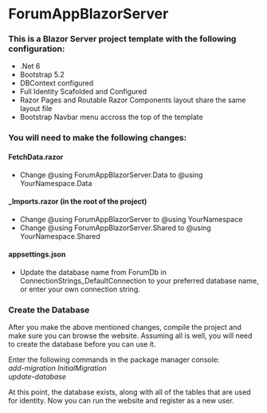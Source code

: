 # ForumAppBlazorServer
### This is a Blazor Server project template with the following configuration: ###

* .Net 6
* Bootstrap 5.2
* DBContext configured
* Full Identity Scafolded and Configured
* Razor Pages and Routable Razor Components layout share the same layout file
* Bootstrap Navbar menu accross the top of  the template

### You will need to make the following changes: ###
#### FetchData.razor ####
* Change @using ForumAppBlazorServer.Data to @using YourNamespace.Data

#### _Imports.razor (in the root of the project) ####
* Change @using ForumAppBlazorServer to @using YourNamespace
* Change @using ForumAppBlazorServer.Shared to @using YourNamespace.Shared

#### appsettings.json ####
* Update the database name from ForumDb in ConnectionStrings_DefaultConnection to your preferred database name, or enter your own connection string.


### Create the Database ###
After you make the above mentioned changes, compile the project and make sure you can browse the website. 
Assuming all is well, you will need to create the database before you can use it. 

Enter the following commands in the package manager console:  
*add-migration InitialMigration*  
*update-database*  

At this point, the database exists, along with all of the tables that are used for identity. Now you can run the website and register as a new user.
